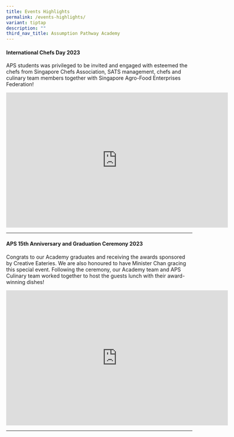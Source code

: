 ```yaml
---
title: Events Highlights
permalink: /events-highlights/
variant: tiptap
description: ""
third_nav_title: Assumption Pathway Academy
---
```

<p></p>
<h4>International Chefs Day 2023</h4>
<p>APS students was privileged to be invited and engaged with esteemed the
chefs from Singapore Chefs Association, SATS management, chefs and culinary
team members together with Singapore Agro-Food Enterprises Federation!</p>
<div class="iframe-wrapper">
<iframe height="366" width="600" allowfullscreen="true" frameborder="0" src="https://docs.google.com/presentation/d/e/2PACX-1vQNNnDRv7I4RLmWmXkMr0PXlLl5scpqZfrS0vqxLDrbV6BZGnVJUZJ_jsPlZu-EUiEsaiTdfQREoYme/embed?start=true&amp;loop=true&amp;delayms=5000"></iframe>
</div>
<hr>
<h4>APS 15th Anniversary and Graduation Ceremony 2023</h4>
<p>Congrats to our Academy graduates and receiving the awards sponsored by
Creative Eateries. We are also honoured to have Minister Chan gracing this
special event. Following the ceremony, our Academy team and APS Culinary
team worked together to host the guests lunch with their award-winning
dishes!</p>
<div class="iframe-wrapper">
<iframe height="366" width="600" allowfullscreen="true" frameborder="0" src="https://docs.google.com/presentation/d/e/2PACX-1vRV4bO322bN_TGi06oZ7P9ZAmOBOObtJkEsIziv2UxcDNNThTPngUT5LZHU2YExReJx1-39eRiXEABB/embed?start=true&amp;loop=true&amp;delayms=5000"></iframe>
</div>
<hr>
<p></p>